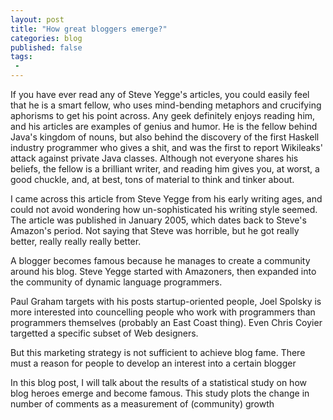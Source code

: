 ```yaml
---
layout: post
title: "How great bloggers emerge?"
categories: blog
published: false
tags:
 -
---
```


If you have ever read any of Steve Yegge's articles, you could easily feel that he is a smart fellow, who uses mind-bending metaphors and crucifying aphorisms to get his point across. Any geek definitely enjoys reading him, and his articles are examples of genius and humor. He is the fellow behind Java's kingdom of nouns, but also behind the discovery of the first Haskell industry programmer who gives a shit, and was the first to report Wikileaks' attack against private Java classes. Although not everyone shares his beliefs, the fellow is a brilliant writer, and reading him gives you, at worst, a good chuckle, and, at best, tons of material to think and tinker about.

I came across this article from Steve Yegge from his early writing ages, and could not avoid wondering how un-sophisticated his writing style seemed. The article was published in January 2005, which dates back to Steve's Amazon's period.
Not saying that Steve was horrible, but he got really better, really really really better.

A blogger becomes famous because he manages to create a community around his blog. Steve Yegge started with Amazoners, then expanded into the community of dynamic language programmers.

Paul Graham targets with his posts startup-oriented people, Joel Spolsky is more interested into councelling people who work with programmers than programmers themselves (probably an East Coast thing). Even Chris Coyier targetted a specific subset of Web designers.

But this marketing strategy is not sufficient to achieve blog fame. There must a reason for people to develop an interest into a certain blogger

In this blog post, I will talk about the results of a statistical study on how blog heroes emerge and become famous. This study plots the change in number of comments as a measurement of (community) growth